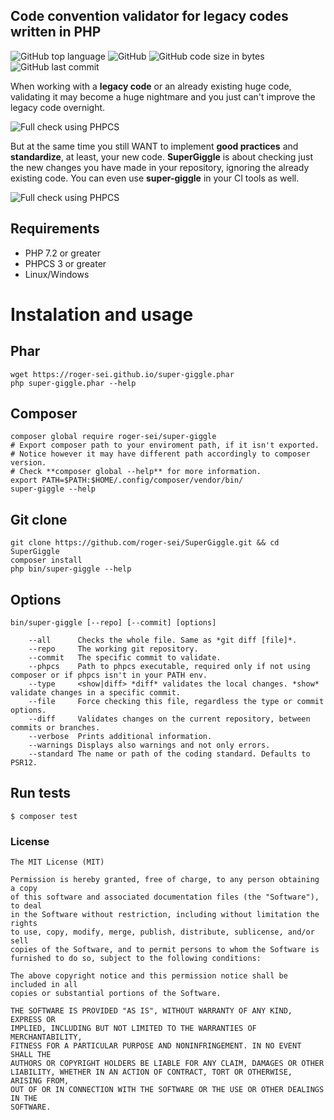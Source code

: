 ## Code convention validator for legacy codes written in PHP

![GitHub top language](https://img.shields.io/github/languages/top/roger-sei/SuperGiggle?style=for-the-badge)
![GitHub](https://img.shields.io/github/license/roger-sei/SuperGiggle?style=for-the-badge)
![GitHub code size in bytes](https://img.shields.io/github/languages/code-size/roger-sei/SuperGiggle?style=for-the-badge)
![GitHub last commit](https://img.shields.io/github/last-commit/roger-sei/SuperGiggle?style=for-the-badge)

When working with a **legacy code** or an already existing huge code, validating it may become a huge nightmare and you just can't improve the legacy code overnight.

![Full check using PHPCS](https://roger-sei.github.io/assets/phpcs.gif)

But at the same time you still WANT to implement **good practices** and **standardize**, at least, your new code. **SuperGiggle** is about checking just the new changes you have made in your repository, ignoring the already existing code. You can even use **super-giggle** in your CI tools as well.

![Full check using PHPCS](https://roger-sei.github.io/assets/super-giggle.gif)

## Requirements
- PHP 7.2 or greater
- PHPCS 3 or greater
- Linux/Windows

# Instalation and usage

## Phar

    wget https://roger-sei.github.io/super-giggle.phar
    php super-giggle.phar --help

## Composer
    composer global require roger-sei/super-giggle
    # Export composer path to your enviroment path, if it isn't exported.
    # Notice however it may have different path accordingly to composer version.
    # Check **composer global --help** for more information. 
    export PATH=$PATH:$HOME/.config/composer/vendor/bin/
    super-giggle --help

## Git clone

    git clone https://github.com/roger-sei/SuperGiggle.git && cd SuperGiggle
    composer install
    php bin/super-giggle --help

## Options
    bin/super-giggle [--repo] [--commit] [options]
```
    --all      Checks the whole file. Same as *git diff [file]*.
    --repo     The working git repository.
    --commit   The specific commit to validate.
    --phpcs    Path to phpcs executable, required only if not using composer or if phpcs isn't in your PATH env.
    --type     <show|diff> *diff* validates the local changes. *show* validate changes in a specific commit.
    --file     Force checking this file, regardless the type or commit options.
    --diff     Validates changes on the current repository, between commits or branches.
    --verbose  Prints additional information.
    --warnings Displays also warnings and not only errors.
    --standard The name or path of the coding standard. Defaults to PSR12.
```

## Run tests
```
$ composer test
```

### License

```
The MIT License (MIT)

Permission is hereby granted, free of charge, to any person obtaining a copy
of this software and associated documentation files (the "Software"), to deal
in the Software without restriction, including without limitation the rights
to use, copy, modify, merge, publish, distribute, sublicense, and/or sell
copies of the Software, and to permit persons to whom the Software is
furnished to do so, subject to the following conditions:

The above copyright notice and this permission notice shall be included in all
copies or substantial portions of the Software.

THE SOFTWARE IS PROVIDED "AS IS", WITHOUT WARRANTY OF ANY KIND, EXPRESS OR
IMPLIED, INCLUDING BUT NOT LIMITED TO THE WARRANTIES OF MERCHANTABILITY,
FITNESS FOR A PARTICULAR PURPOSE AND NONINFRINGEMENT. IN NO EVENT SHALL THE
AUTHORS OR COPYRIGHT HOLDERS BE LIABLE FOR ANY CLAIM, DAMAGES OR OTHER
LIABILITY, WHETHER IN AN ACTION OF CONTRACT, TORT OR OTHERWISE, ARISING FROM,
OUT OF OR IN CONNECTION WITH THE SOFTWARE OR THE USE OR OTHER DEALINGS IN THE
SOFTWARE.
```
